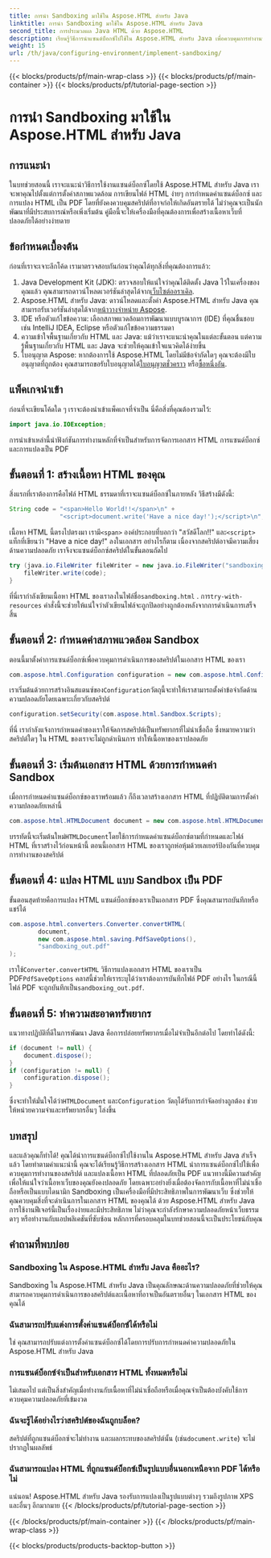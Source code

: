 ```yaml
---
title: การนำ Sandboxing มาใช้ใน Aspose.HTML สำหรับ Java
linktitle: การนำ Sandboxing มาใช้ใน Aspose.HTML สำหรับ Java
second_title: การประมวลผล Java HTML ด้วย Aspose.HTML
description: เรียนรู้วิธีการนำแซนด์บ็อกซ์ไปใช้ใน Aspose.HTML สำหรับ Java เพื่อควบคุมการทำงานของสคริปต์ในเอกสาร HTML ของคุณอย่างปลอดภัยและแปลงเป็น PDF
weight: 15
url: /th/java/configuring-environment/implement-sandboxing/
---
```


{{< blocks/products/pf/main-wrap-class >}}
{{< blocks/products/pf/main-container >}}
{{< blocks/products/pf/tutorial-page-section >}}

# การนำ Sandboxing มาใช้ใน Aspose.HTML สำหรับ Java

## การแนะนำ
ในบทช่วยสอนนี้ เราจะแนะนำวิธีการใช้งานแซนด์บ็อกซ์โดยใช้ Aspose.HTML สำหรับ Java เราจะพาคุณไปตั้งแต่การตั้งค่าสภาพแวดล้อม การเขียนไฟล์ HTML ง่ายๆ การกำหนดค่าแซนด์บ็อกซ์ และการแปลง HTML เป็น PDF โดยที่ยังคงควบคุมสคริปต์ที่อาจก่อให้เกิดอันตรายได้ ไม่ว่าคุณจะเป็นนักพัฒนาที่มีประสบการณ์หรือเพิ่งเริ่มต้น คู่มือนี้จะให้เครื่องมือที่คุณต้องการเพื่อสร้างเนื้อหาเว็บที่ปลอดภัยได้อย่างง่ายดาย
## ข้อกำหนดเบื้องต้น
ก่อนที่เราจะเจาะลึกโค้ด เรามาตรวจสอบกันก่อนว่าคุณได้ทุกสิ่งที่คุณต้องการแล้ว:
1.  Java Development Kit (JDK): ตรวจสอบให้แน่ใจว่าคุณได้ติดตั้ง Java ไว้ในเครื่องของคุณแล้ว คุณสามารถดาวน์โหลดเวอร์ชันล่าสุดได้จาก[เว็บไซต์ออราเคิล](https://www.oracle.com/java/technologies/javase-downloads.html).
2.  Aspose.HTML สำหรับ Java: ดาวน์โหลดและตั้งค่า Aspose.HTML สำหรับ Java คุณสามารถรับเวอร์ชันล่าสุดได้จาก[หน้าวางจำหน่าย Aspose](https://releases.aspose.com/html/java/).
3. IDE หรือตัวแก้ไขข้อความ: เลือกสภาพแวดล้อมการพัฒนาแบบบูรณาการ (IDE) ที่คุณชื่นชอบ เช่น IntelliJ IDEA, Eclipse หรือตัวแก้ไขข้อความธรรมดา
4. ความเข้าใจพื้นฐานเกี่ยวกับ HTML และ Java: แม้ว่าเราจะแนะนำคุณในแต่ละขั้นตอน แต่ความรู้พื้นฐานเกี่ยวกับ HTML และ Java จะช่วยให้คุณเข้าใจแนวคิดได้ง่ายขึ้น
5.  ใบอนุญาต Aspose: หากต้องการใช้ Aspose.HTML โดยไม่มีข้อจำกัดใดๆ คุณจะต้องมีใบอนุญาตที่ถูกต้อง คุณสามารถขอรับใบอนุญาตได้[ใบอนุญาตชั่วคราว](https://purchase.aspose.com/temporary-license/) หรือ[ซื้อหนึ่งอัน](https://purchase.aspose.com/buy).

## แพ็คเกจนำเข้า
ก่อนที่จะเขียนโค้ดใด ๆ เราจะต้องนำเข้าแพ็คเกจที่จำเป็น นี่คือสิ่งที่คุณต้องรวมไว้:
```java
import java.io.IOException;
```
การนำเข้าเหล่านี้นำฟังก์ชันการทำงานหลักที่จำเป็นสำหรับการจัดการเอกสาร HTML การแซนด์บ็อกซ์ และการแปลงเป็น PDF

## ขั้นตอนที่ 1: สร้างเนื้อหา HTML ของคุณ
สิ่งแรกที่เราต้องการคือไฟล์ HTML ธรรมดาที่เราจะแซนด์บ็อกซ์ในภายหลัง วิธีสร้างมีดังนี้:
```java
String code = "<span>Hello World!!</span>\n" +
              "<script>document.write('Have a nice day!');</script>\n";
```
 เนื้อหา HTML นี้ตรงไปตรงมา เรามี`<span>` องค์ประกอบที่บอกว่า "สวัสดีโลก!!" และ`<script>` แท็กที่เขียนว่า "Have a nice day!" ลงในเอกสาร อย่างไรก็ตาม เนื่องจากสคริปต์อาจมีความเสี่ยงด้านความปลอดภัย เราจึงจะแซนด์บ็อกซ์สคริปต์ในขั้นตอนถัดไป
```java
try (java.io.FileWriter fileWriter = new java.io.FileWriter("sandboxing.html")) {
    fileWriter.write(code);
}
```
ที่นี่เรากำลังเขียนเนื้อหา HTML ของเราลงในไฟล์ชื่อ`sandboxing.html` . การ`try-with-resources` คำสั่งนี้จะช่วยให้แน่ใจว่าตัวเขียนไฟล์จะถูกปิดอย่างถูกต้องหลังจากการดำเนินการเสร็จสิ้น
## ขั้นตอนที่ 2: กำหนดค่าสภาพแวดล้อม Sandbox
ตอนนี้มาตั้งค่าการแซนด์บ็อกซ์เพื่อควบคุมการดำเนินการของสคริปต์ในเอกสาร HTML ของเรา
```java
com.aspose.html.Configuration configuration = new com.aspose.html.Configuration();
```
 เราเริ่มต้นด้วยการสร้างอินสแตนซ์ของ`Configuration`วัตถุนี้จะทำให้เราสามารถตั้งค่าข้อจำกัดด้านความปลอดภัยโดยเฉพาะเกี่ยวกับสคริปต์
```java
configuration.setSecurity(com.aspose.html.Sandbox.Scripts);
```
ที่นี่ เรากำลังแจ้งการกำหนดค่าของเราให้จัดการสคริปต์เป็นทรัพยากรที่ไม่น่าเชื่อถือ ซึ่งหมายความว่าสคริปต์ใดๆ ใน HTML ของเราจะไม่ถูกดำเนินการ ทำให้เนื้อหาของเราปลอดภัย
## ขั้นตอนที่ 3: เริ่มต้นเอกสาร HTML ด้วยการกำหนดค่า Sandbox
เมื่อการกำหนดค่าแซนด์บ็อกซ์ของเราพร้อมแล้ว ก็ถึงเวลาสร้างเอกสาร HTML ที่ปฏิบัติตามการตั้งค่าความปลอดภัยเหล่านี้
```java
com.aspose.html.HTMLDocument document = new com.aspose.html.HTMLDocument("sandboxing.html", configuration);
```
 บรรทัดนี้จะเริ่มต้นใหม่`HTMLDocument`โดยใช้การกำหนดค่าแซนด์บ็อกซ์ตามที่กำหนดและไฟล์ HTML ที่เราสร้างไว้ก่อนหน้านี้ ตอนนี้เอกสาร HTML ของเราถูกห่อหุ้มด้วยเลเยอร์ป้องกันที่ควบคุมการทำงานของสคริปต์
## ขั้นตอนที่ 4: แปลง HTML แบบ Sandbox เป็น PDF
ขั้นตอนสุดท้ายคือการแปลง HTML แซนด์บ็อกซ์ของเราเป็นเอกสาร PDF ซึ่งคุณสามารถบันทึกหรือแชร์ได้
```java
com.aspose.html.converters.Converter.convertHTML(
        document,
        new com.aspose.html.saving.PdfSaveOptions(),
        "sandboxing_out.pdf"
);
```
 เราใช้`Converter.convertHTML` วิธีการแปลงเอกสาร HTML ของเราเป็น PDF`PdfSaveOptions` คลาสนี้ช่วยให้เราระบุได้ว่าเราต้องการบันทึกไฟล์ PDF อย่างไร ในกรณีนี้ ไฟล์ PDF จะถูกบันทึกเป็น`sandboxing_out.pdf`.
## ขั้นตอนที่ 5: ทำความสะอาดทรัพยากร
แนวทางปฏิบัติที่ดีในการพัฒนา Java คือการปล่อยทรัพยากรเมื่อไม่จำเป็นอีกต่อไป โดยทำได้ดังนี้:
```java
if (document != null) {
    document.dispose();
}
if (configuration != null) {
    configuration.dispose();
}
```
 ซึ่งจะทำให้มั่นใจได้ว่า`HTMLDocument` และ`Configuration` วัตถุได้รับการกำจัดอย่างถูกต้อง ช่วยให้หน่วยความจำและทรัพยากรอื่นๆ โล่งขึ้น

## บทสรุป
และแล้วคุณก็ทำได้! คุณได้นำการแซนด์บ็อกซ์ไปใช้งานใน Aspose.HTML สำหรับ Java สำเร็จแล้ว โดยทำตามคำแนะนำนี้ คุณจะได้เรียนรู้วิธีการสร้างเอกสาร HTML นำการแซนด์บ็อกซ์ไปใช้เพื่อควบคุมการทำงานของสคริปต์ และแปลงเนื้อหา HTML ที่ปลอดภัยเป็น PDF แนวทางนี้มีความสำคัญเพื่อให้แน่ใจว่าเนื้อหาเว็บของคุณยังคงปลอดภัย โดยเฉพาะอย่างยิ่งเมื่อต้องจัดการกับเนื้อหาที่ไม่น่าเชื่อถือหรือเป็นแบบไดนามิก
Sandboxing เป็นเครื่องมือที่มีประสิทธิภาพในการพัฒนาเว็บ ซึ่งช่วยให้คุณควบคุมสิ่งที่จะดำเนินการในเอกสาร HTML ของคุณได้ ด้วย Aspose.HTML สำหรับ Java การใช้งานฟีเจอร์นี้เป็นเรื่องง่ายและมีประสิทธิภาพ ไม่ว่าคุณจะกำลังรักษาความปลอดภัยหน้าเว็บธรรมดาๆ หรือทำงานกับแอปพลิเคชันที่ซับซ้อน หลักการที่ครอบคลุมในบทช่วยสอนนี้จะเป็นประโยชน์กับคุณ
## คำถามที่พบบ่อย
### Sandboxing ใน Aspose.HTML สำหรับ Java คืออะไร?
Sandboxing ใน Aspose.HTML สำหรับ Java เป็นคุณลักษณะด้านความปลอดภัยที่ช่วยให้คุณสามารถควบคุมการดำเนินการของสคริปต์และเนื้อหาที่อาจเป็นอันตรายอื่นๆ ในเอกสาร HTML ของคุณได้
### ฉันสามารถปรับแต่งการตั้งค่าแซนด์บ็อกซ์ได้หรือไม่
ใช่ คุณสามารถปรับแต่งการตั้งค่าแซนด์บ็อกซ์ได้โดยการปรับการกำหนดค่าความปลอดภัยใน Aspose.HTML สำหรับ Java
### การแซนด์บ็อกซ์จำเป็นสำหรับเอกสาร HTML ทั้งหมดหรือไม่
ไม่เสมอไป แต่เป็นสิ่งสำคัญเมื่อทำงานกับเนื้อหาที่ไม่น่าเชื่อถือหรือเมื่อคุณจำเป็นต้องบังคับใช้การควบคุมความปลอดภัยที่เข้มงวด
### ฉันจะรู้ได้อย่างไรว่าสคริปต์ของฉันถูกบล็อค?
 สคริปต์ที่ถูกแซนด์บ็อกซ์จะไม่ทำงาน และผลกระทบของสคริปต์นั้น (เช่น`document.write`) จะไม่ปรากฏในผลลัพธ์
### ฉันสามารถแปลง HTML ที่ถูกแซนด์บ็อกซ์เป็นรูปแบบอื่นนอกเหนือจาก PDF ได้หรือไม่
แน่นอน! Aspose.HTML สำหรับ Java รองรับการแปลงเป็นรูปแบบต่างๆ รวมถึงรูปภาพ XPS และอื่นๆ อีกมากมาย
{{< /blocks/products/pf/tutorial-page-section >}}

{{< /blocks/products/pf/main-container >}}
{{< /blocks/products/pf/main-wrap-class >}}

{{< blocks/products/products-backtop-button >}}
